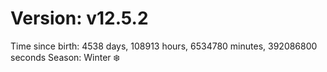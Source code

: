 # Version: v12.5.2
Time since birth: 4538 days, 108913 hours, 6534780 minutes, 392086800 seconds
Season: Winter ❄️
